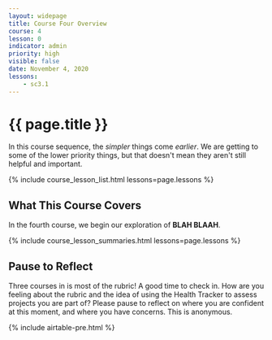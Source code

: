 ```yaml
---
layout: widepage
title: Course Four Overview
course: 4
lesson: 0
indicator: admin
priority: high
visible: false
date: November 4, 2020
lessons:
    - sc3.1
---
```


# {{ page.title }}

In this course sequence, the *simpler* things come *earlier*. We are getting to some of the lower priority things, but that doesn't mean they aren't still helpful and important.

{% include course_lesson_list.html lessons=page.lessons %}

## What This Course Covers

In the fourth course, we begin our exploration of **BLAH BLAAH**. 

{% include course_lesson_summaries.html lessons=page.lessons %}

## Pause to Reflect

Three courses in is most of the rubric! A good time to check in. How are you feeling about the rubric and the idea of using the Health Tracker to assess projects you are part of? Please pause to reflect on where you are confident at this moment, and where you have concerns. This is anonymous.

{% include airtable-pre.html %}
